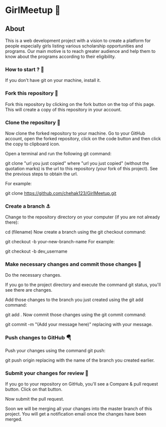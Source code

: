 # GirlMeetup 👩

## About
This is a web development project with a vision to create a platform for people especially girls listing various scholarship opportunities and programs. Our main motive is to reach greater audience and help them to know about the programs according to their eligibility.

### How to start ? 🎪
If you don't have git on your machine, install it.

### Fork this repository 🚀
Fork this repository by clicking on the fork button on the top of this page. This will create a copy of this repository in your account.

### Clone the repository 🏁
Now clone the forked repository to your machine. Go to your GitHub account, open the forked repository, click on the code button and then click the copy to clipboard icon.

Open a terminal and run the following git command:

git clone "url you just copied"
where "url you just copied" (without the quotation marks) is the url to this repository (your fork of this project). See the previous steps to obtain the url.

For example:

git clone https://github.com/chehak123/GirlMeetup.git

### Create a branch ⚓

Change to the repository directory on your computer (if you are not already there):

cd (filename)
Now create a branch using the git checkout command:

git checkout -b your-new-branch-name
For example:

git checkout -b dev_username

### Make necessary changes and commit those changes 🚏

Do the necessary changes.

If you go to the project directory and execute the command git status, you'll see there are changes.

Add those changes to the branch you just created using the git add command:

git add .
Now commit those changes using the git commit command:

git commit -m "(Add your message here)"
replacing <Add your message here> with your message.
  </p>

### Push changes to GitHub 🪂

Push your changes using the command git push:

git push origin <branch-name>
replacing <branch-name> with the name of the branch you created earlier.

### Submit your changes for review 🚩
If you go to your repository on GitHub, you'll see a Compare & pull request button. Click on that button.

Now submit the pull request.

Soon we will be merging all your changes into the master branch of this project. You will get a notification email once the changes have been merged.

